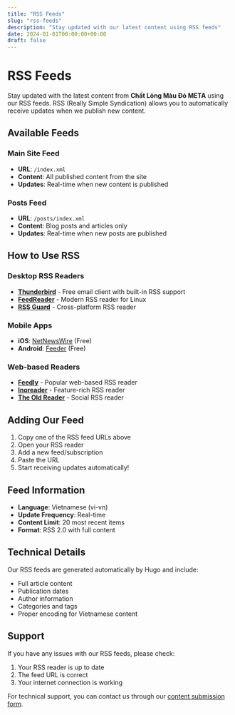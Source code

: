 ```yaml
---
title: "RSS Feeds"
slug: "rss-feeds"
description: "Stay updated with our latest content using RSS feeds"
date: 2024-01-01T00:00:00+00:00
draft: false
---
```


# RSS Feeds

Stay updated with the latest content from **Chất Lỏng Màu Đỏ META** using our RSS feeds. RSS (Really Simple Syndication) allows you to automatically receive updates when we publish new content.

## Available Feeds

### Main Site Feed
- **URL**: `/index.xml`
- **Content**: All published content from the site
- **Updates**: Real-time when new content is published

### Posts Feed
- **URL**: `/posts/index.xml`
- **Content**: Blog posts and articles only
- **Updates**: Real-time when new posts are published

## How to Use RSS

### Desktop RSS Readers
- **[Thunderbird](https://www.thunderbird.net/)** - Free email client with built-in RSS support
- **[FeedReader](https://jangernert.github.io/FeedReader/)** - Modern RSS reader for Linux
- **[RSS Guard](https://github.com/martinrotter/rssguard)** - Cross-platform RSS reader

### Mobile Apps
- **iOS**: [NetNewsWire](https://apps.apple.com/us/app/netnewswire-rss-reader/id1480640210) (Free)
- **Android**: [Feeder](https://play.google.com/store/apps/details?id=com.nononsenseapps.feeder.play) (Free)

### Web-based Readers
- **[Feedly](https://feedly.com/)** - Popular web-based RSS reader
- **[Inoreader](https://www.inoreader.com/)** - Feature-rich RSS reader
- **[The Old Reader](https://theoldreader.com/)** - Social RSS reader

## Adding Our Feed

1. Copy one of the RSS feed URLs above
2. Open your RSS reader
3. Add a new feed/subscription
4. Paste the URL
5. Start receiving updates automatically!

## Feed Information

- **Language**: Vietnamese (vi-vn)
- **Update Frequency**: Real-time
- **Content Limit**: 20 most recent items
- **Format**: RSS 2.0 with full content

## Technical Details

Our RSS feeds are generated automatically by Hugo and include:
- Full article content
- Publication dates
- Author information
- Categories and tags
- Proper encoding for Vietnamese content

## Support

If you have any issues with our RSS feeds, please check:
1. Your RSS reader is up to date
2. The feed URL is correct
3. Your internet connection is working

For technical support, you can contact us through our [content submission form](/submit-content/).
